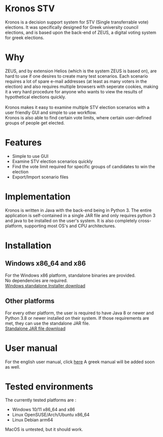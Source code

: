 # Kronos STV
Kronos is a decision support system for STV (Single transferrable vote) elections. It was specifically designed for Greek university council elections, and is based upon the back-end of ZEUS, a digital voting system for greek elections.
# Why
ZEUS, and by extension Helios (which is the system ZEUS is based on), are hard to use if one desires to create many test scenarios. Each scenario requires a lot of spare e-mail addresses (at least as many voters in the election) and also requires multiple browsers with seperate cookies, making it a very hard procedure for anyone who wants to view the results of hypothetical elections quickly.<br><br>
Kronos makes it easy to examine multiple STV election scenarios with a user friendly GUI and simple to use workflow.<br>
Kronos is also able to find certain vote limits, where certain user-defined groups of people get elected.
# Features
- Simple to use GUI
- Examine STV election scenarios quickly
- Find the vote limit required for specific groups of candidates to win the election
- Export/Import scenario files
# Implementation
Kronos is written in Java with the back-end being in Python 3.
The entire application is self-contained in a single JAR file and only requires python 3 and java to be installed on the user's system. It is also completely cross-platform, supporting most OS's and CPU architectures.
# Installation
## Windows x86_64 and x86
For the Windows x86 platform, standalone binaries are provided.<br>
No dependencies are required.<br>
[Windows standalone Installer download](https://github.com/AnthonyThomahawk/Kronos-STV/releases/latest/download/KronosInstaller.exe)<br>
## Other platforms
For every other platform, the user is required to have Java 8 or newer and Python 3.8 or newer installed on their system. If those requirements are met, they can use the standalone JAR file.<br>
[Standalone JAR file download](https://github.com/AnthonyThomahawk/Kronos-STV/releases/latest/download/Kronos.jar)
# User manual
For the english user manual, click [here](UserManual_EN\README.md)
A greek manual will be added soon as well.
# Tested environments
The currently tested platforms are :
- Windows 10/11 x86_64 and x86
- Linux OpenSUSE/Arch/Ubuntu x86_64
- Linux Debian arm64

MacOS is untested, but it should work.
